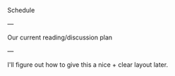 Schedule

—

Our current reading/discussion plan

—

I'll figure out how to give this a nice + clear layout later.
